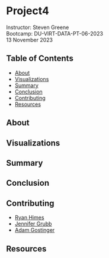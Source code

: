 # Project4
Instructor: Steven Greene  
Bootcamp: DU-VIRT-DATA-PT-06-2023  
13 November 2023  

## Table of Contents
- [About](#about)
- [Visualizations](#visualizations)
- [Summary](#summary)
- [Conclusion](#conclusion)
- [Contributing](#contributing)
- [Resources](#resources)

## About

## Visualizations

## Summary

## Conclusion

## Contributing
- <a href="https://www.github.com/ryguy57/" target="_blank">Ryan Himes</a>
- <a href="https://www.github.com/jgrubb38/" target="_blank">Jennifer Grubb</a>
- <a href="https://www.github.com/agostinger/" target="_blank">Adam Gostinger</a>

## Resources
